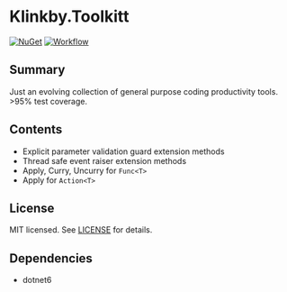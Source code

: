 # Klinkby.Toolkitt

[![NuGet](https://img.shields.io/nuget/v/Klinkby.Toolkitt.svg)](https://www.nuget.org/packages/Klinkby.Toolkitt/)
[![Workflow](https://github.com/klinkby/toolkitt/actions/workflows/dotnet.yml/badge.svg)](https://github.com/klinkby/toolkitt/actions/workflows/dotnet.yml)

## Summary

Just an evolving collection of general purpose coding productivity tools. 
\>95% test coverage.

## Contents

- Explicit parameter validation guard extension methods
- Thread safe event raiser extension methods
- Apply, Curry, Uncurry for `Func<T>`
- Apply for `Action<T>` 

## License

MIT licensed. See [LICENSE](LICENSE) for details.

## Dependencies

- dotnet6
